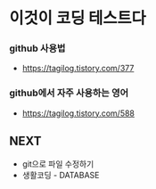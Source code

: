 # 이것이 코딩 테스트다

### github 사용법
  - https://tagilog.tistory.com/377
### github에서 자주 사용하는 영어
  - https://tagilog.tistory.com/588


## NEXT
- git으로 파일 수정하기
- 생활코딩 - DATABASE
